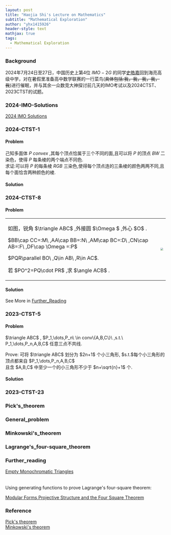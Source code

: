 ```yaml
---
layout: post
title: "Haojia Shi's Lecture on Mathematics"
subtitle: "Mathematical Exploration"
author: "yhx1415926"
header-style: text
mathjax: true
tags:
  - Mathematical Exploration
---
```


### Background
2024年7月24日至27日，中国历史上第4位 $IMO-2G$ 的同学[史皓嘉](https://www.imo-official.org/participant_r.aspx?id=33050)回到海亮高级中学，对在暑假里准备高中数学联赛的一行菜鸟(<del>具体包括:我，我，我，我，我</del>)进行催眠，并与其余一众数竞大神探讨前几天的IMO考试以及2024CTST、2023CTST的试题。

### 2024-IMO-Solutions

[2024 IMO Solutions](https://yhx1415926.github.io/quote_img/mathexploration-5/IMO2024_Solutions.pdf)

### 2024-CTST-1

#### Problem

己知多面体 $P\ convex$ ,其每个顶点恰属于三个不同的面,且可以将 $P$ 的顶点 $BW$ 二染色，使得 $P$ 每条棱的两个端点不同色. <br>
求证:可以将 $P$ 的每条棱 $RGB$ 三染色,使得每个顶点连的三条棱的颜色两两不同,且每个面恰含两种颜色的棱.

#### Solution

### 2024-CTST-8

#### Problem

<div align="center"><table rules="none"><tr><td>
<p>如图，锐角 $\triangle ABC$ ,外接圆 $\Omega $ ,外心 $O$ .</p>
<p>$BB\cap CC=:M\ ,AA\cap BB=:N\ ,AM\cap BC=:D\ ,CN\cap AB=:F\ ,DF\cap \Omega =:P$</p>
<p>$PQR\parallel BO\ ,Q\in AB\ ,R\in AC$.</p>
<p>若 $PO^2=PQ\cdot PR$ ,求 $\angle ACB$ .</p>
</td><td>
<img src="https://yhx1415926.github.io/quote_img/mathexploration-5/2024CTST_8.png" style="zoom:50%"/>
</td></tr></table></div>

#### Solution

See More in [Further_Reading](#further_reading)

### 2023-CTST-5

#### Problem

<p>$\triangle ABC$ , $P_1,\dots,P_n\ \in conv\{A,B,C\}\ ,s.t.\ P_1,\dots,P_n,A,B,C$ 任意三点不共线.</p>
Prove: 可将 $\triangle ABC$ 划分为 $2n+1$ 个小三角形, $s.t.$每个小三角形的顶点都来自 $P_1,\dots,P_n,A,B,C$ <br>
且含 $A,B,C$ 中至少一个的小三角形不少于 $n+\sqrt{n}+1$ 个.

#### Solution

### 2023-CTST-23

### Pick's_theorem

### General_problem

### Minkowski's_theorem

### Lagrange's_four-square_theorem

### Further_reading

[Empty Monochromatic Triangles](https://yhx1415926.github.io/quote_img/mathexploration-5/2023CTST_5.pdf)<br><br><br>
Using generating functions to prove Lagrange's four-square theorem:

[Modular Forms,Projective Structure and the Four Square Theorem](https://yhx1415926.github.io/quote_img/mathexploration-5/MODULAR_FORMS,PROJECTIVE_STRUCTURES,AND_THE_FOUR_SQUARES_THEOREM.pdf)

### Reference

[Pick's theorem](https://yhx1415926.github.io/quote_img/mathexploration-5/Pick's_theorem.pdf)<br>
[Minkowski's theorem](https://yhx1415926.github.io/quote_img/mathexploration-5/Minkowski's_theorem.pdf)
